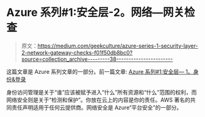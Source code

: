 # Azure 系列#1:安全层-2。网络—网关检查

> 原文：<https://medium.com/geekculture/azure-series-1-security-layer-2-network-gateway-checks-f01f50db8bc0?source=collection_archive---------38----------------------->

这篇文章是 Azure 系列文章的一部分。前一篇文章: [Azure 系列#1:安全层— 1。身份&登录](/geekculture/azure-series-1-security-layer-1-identity-login-a39feeccd610?source=your_stories_page-------------------------------------)

身份访问管理是关于“谁”应该被赋予进入“什么”所有资源和“什么”范围的权利，而网络安全则是关于“检测和保护”。你放在云上的内容是你的责任。AWS 著名的共同责任声明适用于任何云提供商。网络安全是 Azure“平台安全”的一部分。